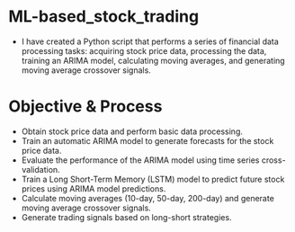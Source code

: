 # ML-based_stock_trading
- I have created a Python script that performs a series of financial data processing tasks: acquiring stock price data, processing the data, training an ARIMA model, calculating moving 
  averages, and generating moving average crossover signals.

# Objective & Process
- Obtain stock price data and perform basic data processing.
- Train an automatic ARIMA model to generate forecasts for the stock price data.
- Evaluate the performance of the ARIMA model using time series cross-validation.
- Train a Long Short-Term Memory (LSTM) model to predict future stock prices using ARIMA model predictions.
- Calculate moving averages (10-day, 50-day, 200-day) and generate moving average crossover signals.
- Generate trading signals based on long-short strategies.
  

